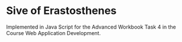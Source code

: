 # Sive of Erastosthenes 
Implemented in Java Script for the Advanced Workbook Task 4 in the Course Web Application Development. 
